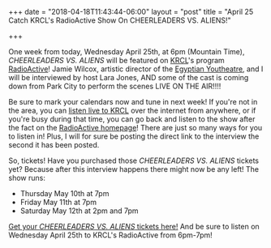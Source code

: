 +++
date = "2018-04-18T11:43:44-06:00"
layout = "post"
title = "April 25 Catch KRCL's RadioActive Show On CHEERLEADERS VS. ALIENS!"

+++

One week from today, Wednesday April 25th, at 6pm (Mountain Time), *CHEERLEADERS VS. ALIENS* will be featured on [KRCL](http://www.krcl.org/)'s program [RadioActive](http://www.krcl.org/shows/radioactive/?date=2018-04-17)! Jamie Wilcox, artistic director of the [Egyptian Youtheatre](https://www.egyptiantheatrecompany.org/youtheatre), and I will be interviewed by host Lara Jones, AND some of the cast is coming down from Park City to perform the scenes LIVE ON THE AIR!!!! 

Be sure to mark your calendars now and tune in next week! If you're not in the area, you can [listen live to KRCL](http://www.krcl.org/listen-live/) over the internet from anywhere, or if you're busy during that time, you can go back and listen to the show after the fact on the [RadioActive homepage](http://krcl.org/community-stories/radioactive/?_ga=2.149914294.168092408.1524073317-3057449.1523472896)! There are just so many ways for you to listen in! Plus, I will for sure be posting the direct link to the interview the second it has been posted.

So, tickets! Have you purchased those *CHEERLEADERS VS. ALIENS* tickets yet? Because after this interview happens there might now be any left! The show runs:

* Thursday May 10th at 7pm
* Friday May 11th at 7pm
* Saturday May 12th at 2pm and 7pm

[Get your *CHEERLEADERS VS. ALIENS* tickets here!](https://www.egyptiantheatrecompany.org/index.php?option=com_holdmyticket&view=event&id=299374) And be sure to listen on Wednesday April 25th to KRCL's RadioActive from 6pm-7pm!